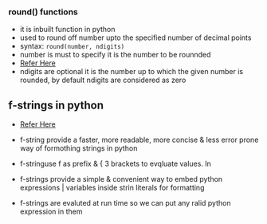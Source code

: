 ### round() functions 
* it is inbuilt function in python 
* used to round off number upto the specified number of decimal points 
* syntax: `round(number, ndigits)`
* number is must to specify it is the number to be rounnded
* [Refer Here](https://drive.google.com/file/d/1337QXpVJ9oJ6yBGK32rdn6ecTpT9dEvV/view)
* ndigits are optional it is the number up to which the given number is rounded, by default ndigits are considered as zero 



## f-strings in python 

* [Refer Here](https://drive.google.com/file/d/171vG3aREbDqzYFuqiTdJjirvCCLUBwWs/view)

* f-string provide a faster, more readable, more concise & less error prone way of formothing strings in python 
* f-stringuse f as prefix & { 3 brackets to evqluate values. In
* f-strings provide a simple & convenient way to embed python expressions | variables inside strin literals for formatting 
* f-strings are evaluted at run time so we can put any ralid python expression in them 


